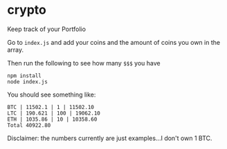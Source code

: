 # crypto

Keep track of your Portfolio

Go to `index.js` and add your coins and the amount of coins you own in the array.

Then run the following to see how many `$$$` you have

```
npm install
node index.js
```

You should see something like:

```
BTC | 11502.1 | 1 | 11502.10
LTC | 190.621 | 100 | 19062.10
ETH | 1035.86 | 10 | 10358.60
Total 40922.80
```

Disclaimer: the numbers currently are just examples...I don't own 1 BTC.

